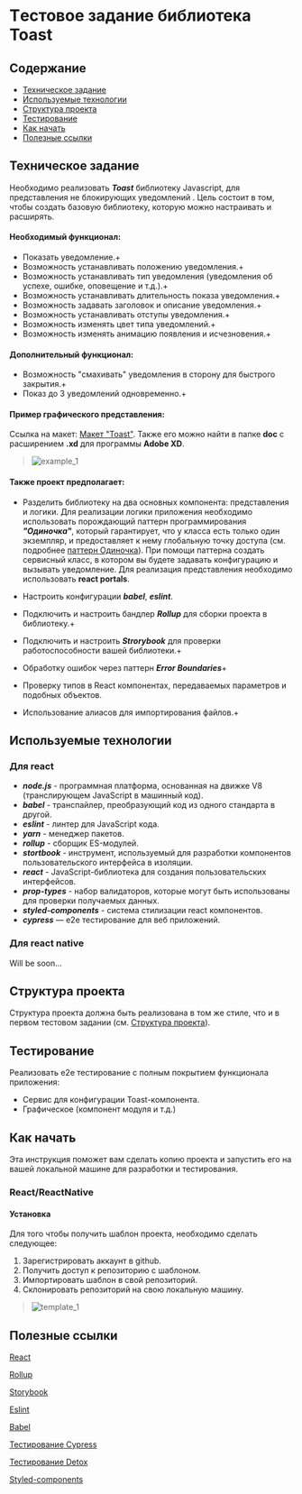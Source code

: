 # Tестовое задание библиотека Toast

## Содержание

-   [Техническое задание](#Техническое-задание)
-   [Используемые технологии](#Используемые-технологии)
-   [Структура проекта](#Структура-проекта)
-   [Тестирование](#Тестирование)
-   [Как начать](#Как-начать)
-   [Полезные ссылки](#Полезные-ссылки)

## Техническое задание

Необходимо реализовать **_Toast_** библиотеку Javascript, для представления не блокирующих уведомлений . Цель состоит в том, чтобы создать базовую библиотеку, которую можно настраивать и расширять.

#### Необходимый функционал:

-   Показать уведомление.+
-   Возможность устанавливать положению уведомления.+
-   Возможность устанавливать тип уведомления (уведомления об успехе, ошибке, оповещение и т.д.).+
-   Возможность устанавливать длительность показа уведомления.+
-   Возможность задавать заголовок и описание уведомления.+
-   Возможность устанавливать отступы уведомления.+
-   Возможность изменять цвет типа уведомлений.+
-   Возможность изменять анимацию появления и исчезновения.+

#### Дополнительный функционал:

-   Возможность "смахивать" уведомления в сторону для быстрого закрытия.+
-   Показ до 3 уведомлений одновременно.+

#### Пример графического представления:

Ссылка на макет: [Макет "Toast"](https://xd.adobe.com/view/9efd755b-6a29-49bf-4e13-d5cd74643170-e8cc/). Также его можно найти в папке **doc** c расширением **.xd** для программы **Adobe XD**.

> ![example_1](https://github.com/slava-ovchinnikov/education-task-toast-lib/blob/master/doc/example_1.png?raw=true)

#### Также проект предполагает:

-   Разделить библиотеку на два основных компонента: представления и логики. Для реализации логики приложения необходимо использовать порождающий паттерн программирования **_"Одиночка"_**, который гарантирует, что у класса есть только один экземпляр, и предоставляет к нему глобальную точку доступа (см. подробнее [паттерн Одиночка](https://refactoring.guru/ru/design-patterns/singleton)). При помощи паттерна создать сервисный класс, в котором вы будете задавать конфигурацию и вызывать уведомление. Для реализация представления необходимо использовать **react portals**.

-   Настроить конфигурации **_babel_**, **_eslint_**.

-   Подключить и настроить бандлер **_Rollup_** для сборки проекта в библиотеку.+

-   Подключить и настроить **_Strorybook_** для проверки работоспособности вашей библиотеки.+

-   Обработку ошибок через паттерн **_Error Boundaries_**+

-   Проверку типов в React компонентах, передаваемых параметров и подобных объектов.

-   Использование алиасов для импортирования файлов.+

## Используемые технологии

### Для react

-   **_node.js_** - программная платформа, основанная на движке V8 (транслирующем JavaScript в машинный код).
-   **_babel_** - транспайлер, преобразующий код из одного стандарта в другой.
-   **_eslint_** - линтер для JavaScript кода.
-   **_yarn_** - менеджер пакетов.
-   **_rollup_** - сборщик ES-модулей.
-   **_stortbook_** - инструмент, используемый для разработки компонентов пользовательского интерфейса в изоляции.
-   **_react_** - JavaScript-библиотека для создания пользовательских интерфейсов.
-   **_prop-types_** - набор валидаторов, которые могут быть использованы для проверки получаемых данных.
-   **_styled-components_** - система стилизации react компонентов.
-   **_cypress_** — e2e тестирование для веб приложений.

### Для react native

Will be soon...

## Структура проекта

Структура проекта должна быть реализована в том же стиле, что и в первом тестовом задании (см. [Структура проекта](https://github.com/slava-ovchinnikov/education-task-calculator#%D0%A1%D1%82%D1%80%D1%83%D0%BA%D1%82%D1%83%D1%80%D0%B0-%D0%BF%D1%80%D0%BE%D0%B5%D0%BA%D1%82%D0%B0)).

## Тестирование

Реализовать e2e тестирование c полным покрытием функционала приложения:

-   Сервис для конфигурации Toast-компонента.
-   Графическое (компонент модуля и т.д.)

## Как начать

Эта инструкция поможет вам сделать копию проекта и запустить его на вашей локальной машине для разработки и тестирования.

### React/ReactNative

#### Установка

Для того чтобы получить шаблон проекта, необходимо сделать следующее:

1. Зарегистрировать аккаунт в github.
2. Получить доступ к репозиторию с шаблоном.
3. Импортировать шаблон в свой репозиторий.
4. Склонировать репозиторий на свою локальную машину.

> ![template_1](https://github.com/slava-ovchinnikov/education-task-calculator/blob/master/doc/template.png?raw=true)

## Полезные ссылки

[React](https://reactjs.org/docs/getting-started.html)

[Rollup](https://rollupjs.org/guide/en/)

[Storybook](https://storybook.js.org/docs/basics/introduction/)

[Eslint](https://eslint.org/docs/user-guide/configuring)

[Babel](https://babeljs.io/docs/en/configuration)

[Тестирование Cypress](https://docs.cypress.io/guides/overview/why-cypress.html#In-a-nutshell)

[Тестирование Detox](https://github.com/wix/Detox/blob/master/docs/README.md)

[Styled-components](https://www.styled-components.com/docs)
